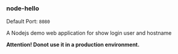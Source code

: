### node-hello

Default Port: `8080`

A Nodejs demo web application for show login user and hostname

**Attention! Donot use it in a production environment.**

